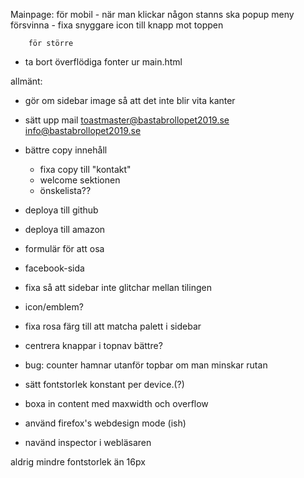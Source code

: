 Mainpage:
	för mobil
        - när man klickar någon stanns ska popup meny försvinna
        - fixa snyggare icon till knapp mot toppen

        för större
- ta bort överflödiga fonter ur main.html

allmänt:
- gör om sidebar image så att det inte blir vita kanter
- sätt upp mail
     toastmaster@bastabrollopet2019.se
     info@bastabrollopet2019.se
- bättre copy innehåll
  - fixa copy till "kontakt"
  - welcome sektionen
  - önskelista??










- deploya till github
- deploya till amazon
- formulär för att osa
- facebook-sida
- fixa så att sidebar inte glitchar mellan tilingen
- icon/emblem?
- fixa rosa färg till att matcha palett i sidebar
- centrera knappar i topnav bättre?
- bug: counter hamnar utanför topbar om man minskar rutan


- sätt fontstorlek konstant per device.(?)
- boxa in content med maxwidth och overflow
- använd firefox's webdesign mode (ish)
- navänd inspector i webläsaren




aldrig mindre fontstorlek än 16px